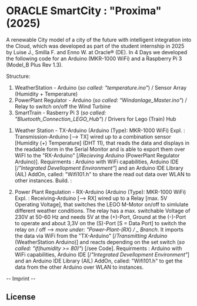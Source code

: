 # ORACLE SmartCity : "Proxima" (2025)

A renewable City model of a city of the future with intelligent integration into the Cloud, which was developed as part of the student internship in 2025 by Luise J., Smilla F. and Enno W. at Oracle® (DE). In 4 Days we developed the following code for an Arduino (MKR-1000 WiFi) and a Raspberry Pi 3 (Model_B Plus Rev 1.3). 

Structure: 
1) WeatherStation - Arduino (_so called: "temperature.ino"_)  / Sensor Array (Humidity + Temperature)
2) PowerPlant Regulator - Arduino (_so called: "Windanlage_Master.ino"_)  / Relay to switch on/off the Wind Turbine  
3) SmartTrain - Rasberry Pi 3 (_so called: "Bluetooth_Connection_LEGO_Hub"_)  / Drivers for Lego (Train) Hub


1. Weather Station - TX-Arduino (Arduino (Type): MKR-1000 WiFi)
   Expl. : Transmission-Arduino [--> TX] wired up to a combination sensor [Humidity (+) Temperature] (DHT 11), that reads the data and displays in the readable form in the Serial Monitor and is able to export them over WiFI to the "RX-Arduino" [/_Recieving Arduino_ (PowerPlant Regulator Arduino)].
   Requirments : Arduino with WiFi capabilities, Arduino IDE [/_"Integrated Devellopment Environment"_] and an Arduino IDE Library (AIL) AddOn, called: "Wifi101.h" to share the read out data over WLAN to other instances.
   Build. : 

3. Power Plant Regulation - RX-Arduino (Arduino (Type): MKR-1000 WiFi)
   Expl. : Receiving-Arduino [--> RX] wired up to a Relay [max. 5V Operating Voltage], that switches the LEGO M-Motor on/off to simlulate different weather conditions. The relay has a max. switchable Voltage of 230V at 50-60 Hz and needs 5V at the (+)-Port, Ground at the (-)-Port to operate and about 3,3V on the (S)-Port [S = Data Port] to switch the relay on / off --> _more under: "Power-Plant-(RX) / _ Branch_. It imports the data via WiFi from the "TX-Arduino" [/_Transmitting Arduino_ (WeatherStation Arduino)] and reacts depending on the set switch (_so called: "if(humidity >= 80)"_) [/see Code].
   Requirments : Arduino with WiFi capabilities, Arduino IDE [/_"Integrated Devellopment Environment"_] and an Arduino IDE Library (AIL) AddOn, called: "Wifi101.h" to get the data from the other Arduino over WLAN to instances.


 -- Imprint --

## License 
